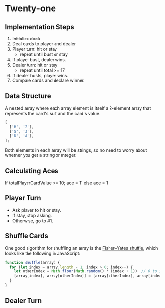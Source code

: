 # Twenty-one

## Implementation Steps

1. Initialize deck
2. Deal cards to player and dealer
3. Player turn: hit or stay
   - repeat until bust or stay
4. If player bust, dealer wins.
5. Dealer turn: hit or stay
   - repeat until total >= 17
6. If dealer busts, player wins.
7. Compare cards and declare winner.

## Data Structure

A nested array where each array element is itself a 2-element array that represents the card's suit and the card's value.

```js
[
  ['H', '2'],
  ['S', 'J'],
  ['D', 'A'],
];
```

Both elements in each array will be strings, so no need to worry about whether you get a string or integer.

## Calculating Aces

If totalPlayerCardValue >= 10;
ace = 11
else
ace = 1

## Player Turn

- Ask player to hit or stay.
- If stay, stop asking.
- Otherwise, go to #1.

## Shuffle Cards

One good algorithm for shuffling an array is the [Fisher–Yates shuffle](https://en.wikipedia.org/wiki/Fisher%E2%80%93Yates_shuffle), which looks like the following in JavaScript:

```js
function shuffle(array) {
  for (let index = array.length - 1; index > 0; index--) {
    let otherIndex = Math.floor(Math.random() * (index + 1)); // 0 to index
    [array[index], array[otherIndex]] = [array[otherIndex], array[index]]; // swap elements
  }
}
```

## Dealer Turn
